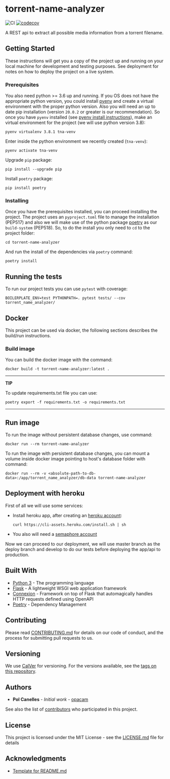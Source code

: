 # torrent-name-analyzer

![CI](https://github.com/opacam/torrent-name-analyzer/workflows/CI/badge.svg?branch=develop)
[![codecov](https://codecov.io/gh/opacam/torrent-name-analyzer/branch/develop/graph/badge.svg?token=C65WnnEqQw)](https://codecov.io/gh/opacam/torrent-name-analyzer)


A REST api to extract all possible media information from a torrent
filename.

## Getting Started

These instructions will get you a copy of the project up and running on your
local machine for development and testing purposes. See deployment for notes on
how to deploy the project on a live system.

### Prerequisites

You also need python >= 3.6 up and running. If you OS does not have the
appropriate python version, you could install [pyenv](https://github.com/pyenv/pyenv) 
and create a virtual environment with the proper python version. Also you will
need an up to date pip installation (version `20.0.2` or greater is our
recommendation). So once you have `pyenv` installed
(see [pyenv install instructions](https://github.com/pyenv/pyenv#installation)), 
make an virtual environment for the project (we will use python version 3.8):

```
pyenv virtualenv 3.8.1 tna-venv
```

Enter inside the python environment we recently created (`tna-venv`):
```
pyenv activate tna-venv
```

Upgrade `pip` package:
```
pip install --upgrade pip
```

Install `poetry` package:
```
pip install poetry
```

### Installing

Once you have the prerequisites installed, you can proceed installing the
project. The project uses an `pyproject.toml` file to manage the installation
(PEP517) and also we will make use of the python package
[poetry](https://github.com/python-poetry/poetry) as our `build-system`
(PEP518). So, to do the install you only need to `cd` to the
project folder:

```
cd torrent-name-analyzer
```

And run the install of the dependencies via `poetry` command:

```
poetry install
```


## Running the tests

To run our project tests you can use `pytest` with coverage:

```
BOILERPLATE_ENV=test PYTHONPATH=. pytest tests/ --cov torrent_name_analyzer/
```

## Docker

This project can be used via docker, the following sections describes
the build/run instructions.

### Build image

You can build the docker image with the command:

```
docker build -t torrent-name-analyzer:latest .
```

---
**TIP**

To update requirements.txt file you can use:

```
poetry export -f requirements.txt -o requirements.txt
```

---

## Run image

To run the image without persistent database changes, use command:

```
docker run --rm torrent-name-analyzer
```

To run the image with persistent database changes, you can mount a
volume inside docker image pointing to host's database folder with
command:

```
docker run --rm -v <absolute-path-to-db-data>:/app/torrent_name_analyzer/db-data torrent-name-analyzer
```

## Deployment with heroku

First of all we will use some services:
  - Install heroku app, after creating an [heroku account](https://signup.heroku.com/):

    ```
    curl https://cli-assets.heroku.com/install.sh | sh
    ```
  - You also will need a [semaphore account](https://semaphoreci.com/)

Now we can proceed to our deployment, we will use master branch as the
deploy branch and develop to do our tests before deploying the app/api
to production.


## Built With

* [Python 3](https://docs.python.org/3/) - The programming language
* [Flask](https://flask.palletsprojects.com/en/1.1.x/) - A lightweight WSGI web application framework
* [Connexion](https://connexion.readthedocs.io/en/latest/) - Framework on top of Flask that automagically handles HTTP requests defined using OpenAPI
* [Poetry](https://python-poetry.org/docs/) - Dependency Management

## Contributing

Please read [CONTRIBUTING.md](CONTRIBUTING.md) for details on our code of
conduct, and the process for submitting pull requests to us.

## Versioning

We use [CalVer](https://calver.org/) for versioning. For the versions available,
see the [tags on this repository](https://github.com/opacam/torrent-name-analyzer/tags).


## Authors

* **Pol Canelles** - *Initial work* - [opacam](https://github.com/opacam)

See also the list of [contributors](https://github.com/opacam/torrent-name-analyzer/contributors)
who participated in this project.

## License

This project is licensed under the MIT License - see the [LICENSE.md](LICENSE.md) file for details

## Acknowledgments

* [Template for README.md](https://gist.github.com/PurpleBooth/109311bb0361f32d87a2)
